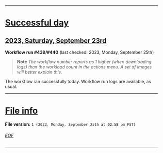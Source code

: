 
***

# [Successful day](#Successful-day)

## [2023, Saturday, September 23rd](#2023-Saturday-September-23rd)

**Workflow run #439/#440** (last checked: 2023, Monday, September 25th)

> **Note** _The workflow number reports as 1 higher (when downloading logs) than the workload count in the actions menu. A set of images will better explain this._

The workflow ran successfully today. Workflow run logs are available, as usual.

***

# [File info](#File-info)

**File version:** `1 (2023, Monday, September 25th at 02:58 pm PST)`

###### [EOF](#EOF)

***
